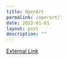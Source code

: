 ```yaml
---
title: OperArt
permalink: /operart/
date: 2022-01-01
layout: post
description: ""
---
```

<a href="https://oepsart.wixsite.com/2021">External Link</a>
